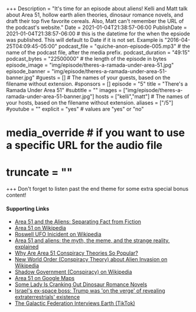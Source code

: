 +++
Description = "It's time for an episode about aliens! Kelli and Matt talk about Area 51, hollow earth alien theories, dinosaur romance novels, and draft their top five favorite cereals. Also, Matt can't remember the URL of the podcast's website."
Date = 2021-01-04T21:38:57-06:00
PublishDate = 2021-01-04T21:38:57-06:00 # this is the datetime for the when the epsiode was published. This will default to Date if it is not set. Example is "2016-04-25T04:09:45-05:00"
podcast_file = "quiche-anon-episode-005.mp3" # the name of the podcast file, after the media prefix.
podcast_duration = "49:15"
podcast_bytes = "22500000" # the length of the episode in bytes
episode_image = "img/episode/theres-a-ramada-under-area-51.jpg"
episode_banner = "img/episode/theres-a-ramada-under-area-51-banner.jpg"
#guests = [] # The names of your guests, based on the filename without extension.
#sponsors = []
episode = "5"
title = "There's a Ramada Under Area 51"
#subtitle = ""
images = ["img/episode/theres-a-ramada-under-area-51-banner.jpg"]
hosts = ["kelli","matt"] # The names of your hosts, based on the filename without extension.
aliases = ["/5"]
#youtube = ""
explicit = "yes" # values are "yes" or "no"
# media_override # if you want to use a specific URL for the audio file
# truncate = ""
+++
Don't forget to listen past the end theme for some extra special bonus content!

#### Supporting Links

- [Area 51 and the Aliens: Separating Fact from Fiction](http://content.time.com/time/specials/packages/article/0,28804,1860871_1860876_1861006,00.html)
- [Area 51 on Wikipedia](https://en.wikipedia.org/wiki/Area_51)
- [Roswell UFO Inicident on Wikipedia](https://en.wikipedia.org/wiki/Roswell_UFO_incident)
- [Area 51 and aliens: the myth, the meme, and the strange reality, explained](https://www.vox.com/2019/9/19/20857221/storm-area-51-aliens-ufos-meme-myth-lore-history-bob-lazar-explained)
- [Why Are Area 51 Conspiracy Theories So Popular?](https://time.com/5637612/area-51-psychology/)
- [New World Order (Conspiracy Theory) about Alien Invasion on Wikipedia](https://en.wikipedia.org/wiki/New_World_Order_(conspiracy_theory)#Alien_invasion)
- [Shadow Government (Conspiracy) on Wikipedia](https://en.wikipedia.org/wiki/Shadow_government_(conspiracy))
- [Area 51 on Google Maps](https://www.google.com/maps/place/Area+51,+NV/@37.2430548,-115.7930198,3a,126.7y,90t/data=!3m8!1e2!3m6!1sAF1QipOaStjHY4Slb59H8bYVnBe2H2Wzu3XU4f9-GVs2!2e10!3e12!6shttps:%2F%2Flh5.googleusercontent.com%2Fp%2FAF1QipOaStjHY4Slb59H8bYVnBe2H2Wzu3XU4f9-GVs2%3Dw180-h86-k-no!7i540!8i257!4m5!3m4!1s0x80b81baaba3e8c81:0x970427e38e6237ae!8m2!3d37.2430548!4d-115.7930198)
- [Some Lady Is Cranking Out Dinosaur Romance Novels](https://geekologie.com/2013/09/some-lady-is-cranking-out-dinosaur-roman.php)
- [Israel's ex-space boss: Trump was 'on the verge' of revealing extraterrestrials' existence](https://thehill.com/homenews/news/529300-israels-ex-space-boss-trump-was-on-the-verge-of-revealing-extraterrestrials)
- [The Galactic Federation Interviews Earth (TikTok)](https://www.tiktok.com/@vinn_ayy/video/6908485885524806917?sender_device=pc&sender_web_id=6914117492572292614&is_from_webapp=v2)
